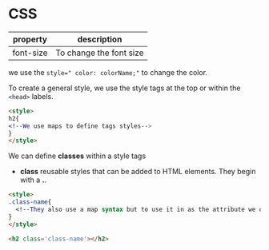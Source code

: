 # CSS

|property| description|
|---|---|
|font-size| To change the font size |

we use the `style=" color: colorName;"` to change the color.

To create a general style, we use the style tags at the top or within the `<head>` labels.

```html 
<style>
h2{
<!--We use maps to define tags styles-->
}
</style>
```

We can define **classes** within a style tags
- **class** reusable styles that can be added to HTML elements. They begin with a **.**.
```html
<style>
.class-name{ 
  <!--They also use a map syntax but to use it in as the attribute we ommit the dot "."-->
}
</style>

<h2 class='class-name'></h2>
```


